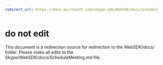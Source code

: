 ```yaml
---
redirect_url: https://docs.microsoft.com/skype-sdk/WebSDK/docs/ScheduleMeeting
---
```

# do not edit
This document is a redirection source for redirection to the WebSDK/docs/ folder. Please make all edits to the Skype/WebSDK/docs/ScheduleMeeting.md file.

